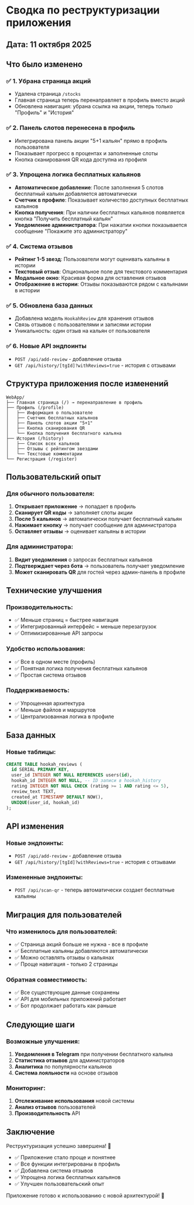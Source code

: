 # Сводка по реструктуризации приложения

## Дата: 11 октября 2025

## Что было изменено

### ✅ 1. Убрана страница акций
- Удалена страница `/stocks`
- Главная страница теперь перенаправляет в профиль вместо акций
- Обновлена навигация: убрана ссылка на акции, теперь только "Профиль" и "История"

### ✅ 2. Панель слотов перенесена в профиль
- Интегрирована панель акции "5+1 кальян" прямо в профиль пользователя
- Показывает прогресс в процентах и заполненные слоты
- Кнопка сканирования QR кода доступна из профиля

### ✅ 3. Упрощена логика бесплатных кальянов
- **Автоматическое добавление**: После заполнения 5 слотов бесплатный кальян добавляется автоматически
- **Счетчик в профиле**: Показывает количество доступных бесплатных кальянов
- **Кнопка получения**: При наличии бесплатных кальянов появляется кнопка "Получить бесплатный кальян"
- **Уведомление администратора**: При нажатии кнопки показывается сообщение "Покажите это администратору"

### ✅ 4. Система отзывов
- **Рейтинг 1-5 звезд**: Пользователи могут оценивать кальяны в истории
- **Текстовый отзыв**: Опциональное поле для текстового комментария
- **Модальное окно**: Красивая форма для оставления отзывов
- **Отображение в истории**: Отзывы показываются рядом с кальянами в истории

### ✅ 5. Обновлена база данных
- Добавлена модель `HookahReview` для хранения отзывов
- Связь отзывов с пользователями и записями истории
- Уникальность: один отзыв на кальян от пользователя

### ✅ 6. Новые API эндпоинты
- `POST /api/add-review` - добавление отзыва
- `GET /api/history/[tgId]?withReviews=true` - история с отзывами

## Структура приложения после изменений

```
WebApp/
├── Главная страница (/) → перенаправление в профиль
├── Профиль (/profile)
│   ├── Информация о пользователе
│   ├── Счетчик бесплатных кальянов
│   ├── Панель слотов акции "5+1"
│   ├── Кнопка сканирования QR
│   └── Кнопка получения бесплатного кальяна
├── История (/history)
│   ├── Список всех кальянов
│   ├── Отзывы с рейтингом звездами
│   └── Текстовые комментарии
└── Регистрация (/register)
```

## Пользовательский опыт

### Для обычного пользователя:
1. **Открывает приложение** → попадает в профиль
2. **Сканирует QR коды** → заполняет слоты акции
3. **После 5 кальянов** → автоматически получает бесплатный кальян
4. **Нажимает кнопку** → получает сообщение для администратора
5. **Оставляет отзывы** → оценивает кальяны в истории

### Для администратора:
1. **Видит уведомления** о запросах бесплатных кальянов
2. **Подтверждает через бота** → пользователь получает уведомление
3. **Может сканировать QR** для гостей через админ-панель в профиле

## Технические улучшения

### Производительность:
- ✅ Меньше страниц = быстрее навигация
- ✅ Интегрированный интерфейс = меньше перезагрузок
- ✅ Оптимизированные API запросы

### Удобство использования:
- ✅ Все в одном месте (профиль)
- ✅ Понятная логика получения бесплатных кальянов
- ✅ Простая система отзывов

### Поддерживаемость:
- ✅ Упрощенная архитектура
- ✅ Меньше файлов и маршрутов
- ✅ Централизованная логика в профиле

## База данных

### Новые таблицы:
```sql
CREATE TABLE hookah_reviews (
  id SERIAL PRIMARY KEY,
  user_id INTEGER NOT NULL REFERENCES users(id),
  hookah_id INTEGER NOT NULL, -- ID записи в hookah_history
  rating INTEGER NOT NULL CHECK (rating >= 1 AND rating <= 5),
  review_text TEXT,
  created_at TIMESTAMP DEFAULT NOW(),
  UNIQUE(user_id, hookah_id)
);
```

## API изменения

### Новые эндпоинты:
- `POST /api/add-review` - добавление отзыва
- `GET /api/history/[tgId]?withReviews=true` - история с отзывами

### Измененные эндпоинты:
- `POST /api/scan-qr` - теперь автоматически создает бесплатные кальяны

## Миграция для пользователей

### Что изменилось для пользователей:
- ✅ Страница акций больше не нужна - все в профиле
- ✅ Бесплатные кальяны добавляются автоматически
- ✅ Можно оставлять отзывы о кальянах
- ✅ Проще навигация - только 2 страницы

### Обратная совместимость:
- ✅ Все существующие данные сохранены
- ✅ API для мобильных приложений работает
- ✅ Бот продолжает работать как раньше

## Следующие шаги

### Возможные улучшения:
1. **Уведомления в Telegram** при получении бесплатного кальяна
2. **Статистика отзывов** для администраторов
3. **Аналитика** по популярности кальянов
4. **Система лояльности** на основе отзывов

### Мониторинг:
1. **Отслеживание использования** новой системы
2. **Анализ отзывов** пользователей
3. **Производительность** API

## Заключение

Реструктуризация успешно завершена! 🎉

- ✅ Приложение стало проще и понятнее
- ✅ Все функции интегрированы в профиль
- ✅ Добавлена система отзывов
- ✅ Упрощена логика бесплатных кальянов
- ✅ Улучшен пользовательский опыт

Приложение готово к использованию с новой архитектурой! 🚀
